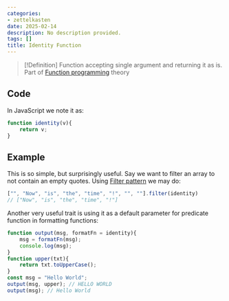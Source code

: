 ```yaml
---
categories:
- zettelkasten
date: 2025-02-14
description: No description provided.
tags: []
title: Identity Function
---
```


> [!Definition]
> Function accepting single argument and returning it as is. Part of [Function programming](Function%20programming) theory 

## Code

In JavaScript we note it as:

```js
function identity(v){
	return v;
}
```

## Example

This is so simple, but surprisingly useful. Say we want to filter an array to not contain an empty quotes. Using [Filter pattern](Filter%20pattern.md) we may do:

```js
["", "Now", "is", "the", "time", "!", "", ""].filter(identity)
// ["Now", "is", "the", "time", "!"]
```

Another very useful trait is using it as a default parameter for predicate function in formatting functions:

```js
function output(msg, formatFn = identity){
	msg = formatFn(msg);
	console.log(msg);
}
function upper(txt){
	return txt.toUpperCase();
}
const msg = "Hello World";
output(msg, upper); // HELLO WORLD
output(msg); // Hello World
```
